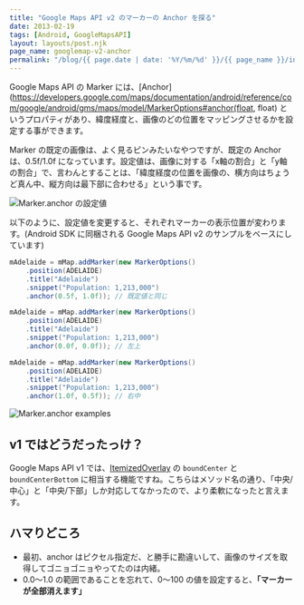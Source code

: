 ```yaml
---
title: "Google Maps API v2 のマーカーの Anchor を探る"
date: 2013-02-19
tags: [Android, GoogleMapsAPI]
layout: layouts/post.njk
page_name: googlemap-v2-anchor
permalink: "/blog/{{ page.date | date: '%Y/%m/%d' }}/{{ page_name }}/index.html"
---
```


Google Maps API の Marker には、[Anchor](https://developers.google.com/maps/documentation/android/reference/com/google/android/gms/maps/model/MarkerOptions#anchor(float, float) というプロパティがあり、緯度経度と、画像のどの位置をマッピングさせるかを設定する事ができます。

<!-- more -->

Marker の既定の画像は、よく見るピンみたいなやつですが、既定の Anchor は、0.5f/1.0f になっています。設定値は、画像に対する「x軸の割合」と「y軸の割合」で、言わんとすることは、「緯度経度の位置を画像の、横方向はちょうど真ん中、縦方向は最下部に合わせる」という事です。

![Marker.anchor の設定値](https://blog.amay077.net/img/posts/marker_anchor.png)

以下のように、設定値を変更すると、それぞれマーカーの表示位置が変わります。(Android SDK に同梱される Google Maps API v2 のサンプルをベースにしています)

```java anchor_center_bottom.java
mAdelaide = mMap.addMarker(new MarkerOptions()
	.position(ADELAIDE)
    .title("Adelaide")
    .snippet("Population: 1,213,000")
    .anchor(0.5f, 1.0f)); // 既定値と同じ
```
```java anchor_left_top.java
mAdelaide = mMap.addMarker(new MarkerOptions()
	.position(ADELAIDE)
    .title("Adelaide")
    .snippet("Population: 1,213,000")
    .anchor(0.0f, 0.0f)); // 左上
```
```java anchor_right_middle.java
mAdelaide = mMap.addMarker(new MarkerOptions()
	.position(ADELAIDE)
    .title("Adelaide")
    .snippet("Population: 1,213,000")
    .anchor(1.0f, 0.5f)); // 右中
```

![Marker.anchor examples](https://blog.amay077.net/img/posts/marker_anchor_sample.png)

## v1 ではどうだったっけ？
Google Maps API v1 では、[ItemizedOverlay](https://developers.google.com/maps/documentation/android/v1/reference/) の ``boundCenter`` と ``boundCenterBottom`` に相当する機能ですね。こちらはメソッド名の通り、「中央/中心」と「中央/下部」しか対応してなかったので、より柔軟になったと言えます。

## ハマりどころ
* 最初、anchor はピクセル指定だ、と勝手に勘違いして、画像のサイズを取得してゴニョゴニョやってたのは内緒。
* 0.0〜1.0 の範囲であることを忘れて、0〜100 の値を設定すると、**「マーカーが全部消えます」**
